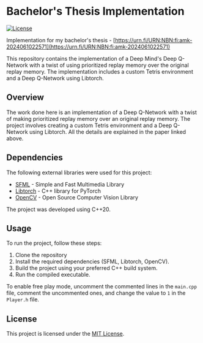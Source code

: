 # Bachelor's Thesis Implementation

[![License](https://img.shields.io/badge/License-MIT-green.svg)](LICENSE)

Implementation for my bachelor's thesis - [https://urn.fi/URN:NBN:fi:amk-2024061022571](https://urn.fi/URN:NBN:fi:amk-2024061022571)

This repository contains the implementation of a Deep Mind's Deep Q-Network with a twist of using prioritized replay memory over the original replay memory. The implementation includes a custom Tetris environment and a Deep Q-Network using Libtorch.

## Overview

The work done here is an implementation of a Deep Q-Network with a twist of making prioritized replay memory over an original replay memory. The project involves creating a custom Tetris environment and a Deep Q-Network using Libtorch. All the details are explained in the paper linked above.

## Dependencies

The following external libraries were used for this project:

- [SFML](https://www.sfml-dev.org/) - Simple and Fast Multimedia Library
- [Libtorch](https://pytorch.org/cppdocs/) - C++ library for PyTorch
- [OpenCV](https://opencv.org/) - Open Source Computer Vision Library

The project was developed using C++20.

## Usage

To run the project, follow these steps:

1. Clone the repository
2. Install the required dependencies (SFML, Libtorch, OpenCV).
5. Build the project using your preferred C++ build system.
6. Run the compiled executable.

To enable free play mode, uncomment the commented lines in the `main.cpp` file, comment the uncommented ones, and change the value to `1` in the `Player.h` file.

## License

This project is licensed under the [MIT License](LICENSE).

